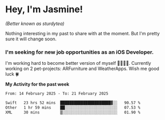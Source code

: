 # Hey, I'm Jasmine!
_(Better known as sturdytea)_

Nothing interesting in my past to share with at the moment. 
But I'm pretty sure it will change soon.

### I'm seeking for new job opportunities as an iOS Developer. 

I'm working hard to become better version of myself 🙇‍♀🏋️‍♀️. 
Currently working on 2 pet-projects: ARFurniture and WeatherApps. 
Wish me good luck 🍀

**My Activity for the past week**

<!--START_SECTION:waka-->

```txt
From: 14 February 2025 - To: 21 February 2025

Swift   23 hrs 52 mins  ██████████████████████▓░░   90.57 %
Other   1 hr 59 mins    ██░░░░░░░░░░░░░░░░░░░░░░░   07.53 %
XML     30 mins         ▒░░░░░░░░░░░░░░░░░░░░░░░░   01.90 %
```

<!--END_SECTION:waka-->
